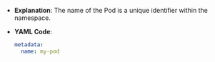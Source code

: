 - **Explanation**: The name of the Pod is a unique identifier within the namespace.
- **YAML Code**:

     ```yaml
     metadata:
       name: my-pod
     ```
